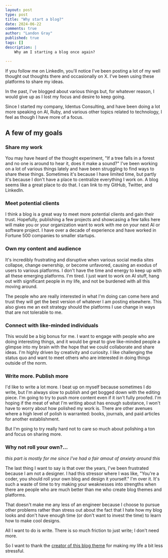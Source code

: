 ```yaml
---
layout: post
type: post
title: "Why start a blog?"
date: 2024-06-22
comments: true
author: "Landon Gray"
published: true
tags: []
description: |
    Why am I starting a blog once again?

---
```


If you follow me on LinkedIn, you'll notice I've been posting a lot of my well thought out thoughts there and occasionally on X. I've been using these platforms to share my ideas.

In the past, I've blogged about various things but, for whatever reason, I would give up as I lost my focus and desire to keep going.

Since I started my company, Identus Consulting, and have been doing a lot more speaking on AI, Ruby, and various other topics related to technology, I feel as though I have more of a focus.

## A few of my goals

### Share my work

You may have heard of the thought experiment, "If a tree falls in a forest and no one is around to hear it, does it make a sound?" I've been working on a lot of various things lately and have been struggling to find ways to share these things. Sometimes it's because I have limited time, but partly it's because I don't have a place to centralize everything I work on. A blog seems like a great place to do that. I can link to my GitHub, Twitter, and LinkedIn.

### Meet potential clients

I think a blog is a great way to meet more potential clients and gain their trust. Hopefully, publishing a few projects and showcasing a few talks here will make you or your organization want to work with me on your next AI or software project. I have over a decade of experience and have worked in Fortune 500 companies to smaller startups.

### Own my content and audience

It's incredibly frustrating and disruptive when various social media sites collapse, change ownership, or become unfavored, causing an exodus of users to various platforms. I don't have the time and energy to keep up with all these emerging platforms. I'm tired. I just want to work on AI stuff, hang out with significant people in my life, and not be burdened with all this moving around.

The people who are really interested in what I'm doing can come here and trust they will get the best version of whatever I am posting elsewhere. This also gives me an exit strategy should the platforms I use change in ways that are not tolerable to me.

### Connect with like-minded individuals

This would be a big bonus for me. I want to engage with people who are doing interesting things, and it would be great to give like-minded people a glimpse into my brain with the hope that we could collaborate and share ideas. I'm highly driven by creativity and curiosity. I like challenging the status quo and want to meet others who are interested in doing things outside of the norm.

### Write more. Publish more

I'd like to write a lot more. I beat up on myself because sometimes I do write, but I'm always slow to publish and get bogged down with the editing piece. I'm going to try to push more content even if it isn't fully proofed. I'm hoping if the meat of what I'm writing about has enough substance, I won't have to worry about how polished my work is. There are other avenues where a high level of polish is warranted: books, journals, and paid articles for another establishment. 

But I'm going to try really hard not to care so much about polishing a ton and focus on sharing more.

### Why not roll your own?... 

_this part is mostly for me since I've had a fair amout of anxiety around this_

The last thing I want to say is that over the years, I've been frustrated because I am not a designer. I had this stressor where I was like, "You're a coder, you should roll your own blog and design it yourself." I'm over it. It's such a waste of time to try making your weaknesses into strengths when there are people who are much better than me who create blog themes and platforms.

That doesn't make me any less of an engineer because I choose to pursue other problems rather than stress out about the fact that I hate how my blog looks and don't have enough time (or don't want to invest the time) to learn how to make cool designs.

All I want to do is write. There is so much friction to just write; I don't need more.

So I want to thank the [creator of this blog theme](https://github.com/ljvmiranda921) for making my life a bit less stressful.

